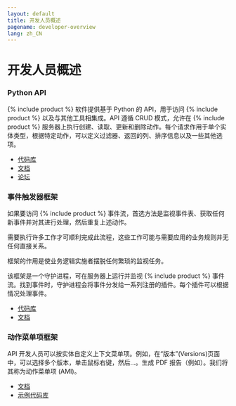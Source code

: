 ```yaml
---
layout: default
title: 开发人员概述
pagename: developer-overview
lang: zh_CN
---
```


# 开发人员概述

### Python API

{% include product %} 软件提供基于 Python 的 API，用于访问 {% include product %} 以及与其他工具相集成。API 遵循 CRUD 模式，允许在 {% include product %} 服务器上执行创建、读取、更新和删除动作。每个请求作用于单个实体类型，根据特定动作，可以定义过滤器、返回的列、排序信息以及一些其他选项。

* [代码库](https://github.com/shotgunsoftware/python-api)
* [文档](https://developer.shotgridsoftware.com/python-api/)
* [论坛](https://community.shotgridsoftware.com/c/pipeline/6)

### 事件触发器框架

如果要访问 {% include product %} 事件流，首选方法是监视事件表、获取任何新事件并对其进行处理，然后重复上述动作。

需要执行许多工作才可顺利完成此流程，这些工作可能与需要应用的业务规则并无任何直接关系。

框架的作用是使业务逻辑实施者摆脱任何繁琐的监视任务。

该框架是一个守护进程，可在服务器上运行并监视 {% include product %} 事件流。找到事件时，守护进程会将事件分发给一系列注册的插件。每个插件可以根据情况处理事件。

* [代码库](https://github.com/shotgunsoftware/shotgunevents)
* [文档](https://github.com/shotgunsoftware/shotgunevents/wiki)

### 动作菜单项框架

API 开发人员可以按实体自定义上下文菜单项。例如，在“版本”(Versions)页面中，可以选择多个版本，单击鼠标右键，然后...。生成 PDF 报告（例如）。我们将其称为动作菜单项 (AMI)。

* [文档]()
* [示例代码库](https://developer.shotgridsoftware.com/python-api/cookbook/examples/ami_handler.html)
